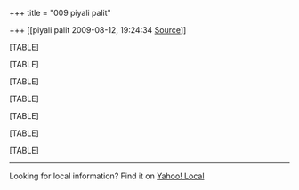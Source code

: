 +++
title = "009 piyali palit"

+++
[[piyali palit	2009-08-12, 19:24:34 [Source](https://groups.google.com/g/bvparishat/c/114LkDyExTA)]]



[TABLE]

[TABLE]

[TABLE]

[TABLE]

[TABLE]

[TABLE]

[TABLE]

  

------------------------------------------------------------------------

Looking for local information? Find it on [Yahoo! Local](http://in.rd.yahoo.com/tagline_local_1/*http://in.local.yahoo.com/)

